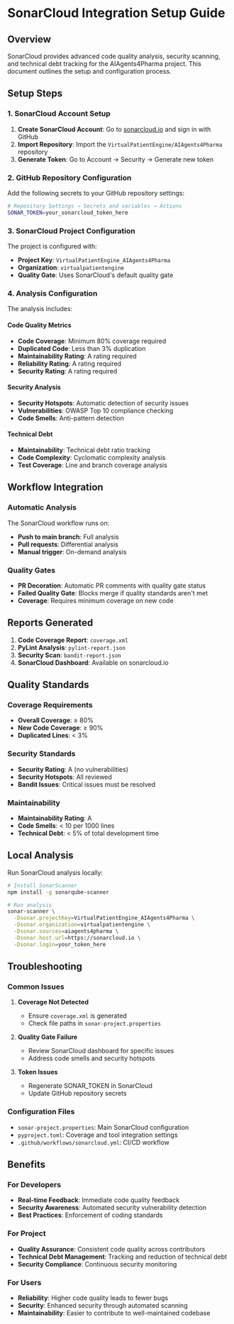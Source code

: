 # SonarCloud Integration Setup Guide

## Overview

SonarCloud provides advanced code quality analysis, security scanning, and technical debt tracking for the AIAgents4Pharma project. This document outlines the setup and configuration process.

## Setup Steps

### 1. SonarCloud Account Setup

1. **Create SonarCloud Account**: Go to [sonarcloud.io](https://sonarcloud.io) and sign in with GitHub
2. **Import Repository**: Import the `VirtualPatientEngine/AIAgents4Pharma` repository
3. **Generate Token**: Go to Account → Security → Generate new token

### 2. GitHub Repository Configuration

Add the following secrets to your GitHub repository settings:

```bash
# Repository Settings → Secrets and variables → Actions
SONAR_TOKEN=your_sonarcloud_token_here
```

### 3. SonarCloud Project Configuration

The project is configured with:

- **Project Key**: `VirtualPatientEngine_AIAgents4Pharma`
- **Organization**: `virtualpatientengine`
- **Quality Gate**: Uses SonarCloud's default quality gate

### 4. Analysis Configuration

The analysis includes:

#### Code Quality Metrics
- **Code Coverage**: Minimum 80% coverage required
- **Duplicated Code**: Less than 3% duplication
- **Maintainability Rating**: A rating required
- **Reliability Rating**: A rating required
- **Security Rating**: A rating required

#### Security Analysis
- **Security Hotspots**: Automatic detection of security issues
- **Vulnerabilities**: OWASP Top 10 compliance checking
- **Code Smells**: Anti-pattern detection

#### Technical Debt
- **Maintainability**: Technical debt ratio tracking
- **Code Complexity**: Cyclomatic complexity analysis
- **Test Coverage**: Line and branch coverage analysis

## Workflow Integration

### Automatic Analysis
The SonarCloud workflow runs on:
- **Push to main branch**: Full analysis
- **Pull requests**: Differential analysis
- **Manual trigger**: On-demand analysis

### Quality Gates
- **PR Decoration**: Automatic PR comments with quality gate status
- **Failed Quality Gate**: Blocks merge if quality standards aren't met
- **Coverage**: Requires minimum coverage on new code

## Reports Generated

1. **Code Coverage Report**: `coverage.xml`
2. **PyLint Analysis**: `pylint-report.json`
3. **Security Scan**: `bandit-report.json`
4. **SonarCloud Dashboard**: Available on sonarcloud.io

## Quality Standards

### Coverage Requirements
- **Overall Coverage**: ≥ 80%
- **New Code Coverage**: ≥ 90%
- **Duplicated Lines**: < 3%

### Security Standards
- **Security Rating**: A (no vulnerabilities)
- **Security Hotspots**: All reviewed
- **Bandit Issues**: Critical issues must be resolved

### Maintainability
- **Maintainability Rating**: A
- **Code Smells**: < 10 per 1000 lines
- **Technical Debt**: < 5% of total development time

## Local Analysis

Run SonarCloud analysis locally:

```bash
# Install SonarScanner
npm install -g sonarqube-scanner

# Run analysis
sonar-scanner \
  -Dsonar.projectKey=VirtualPatientEngine_AIAgents4Pharma \
  -Dsonar.organization=virtualpatientengine \
  -Dsonar.sources=aiagents4pharma \
  -Dsonar.host.url=https://sonarcloud.io \
  -Dsonar.login=your_token_here
```

## Troubleshooting

### Common Issues

1. **Coverage Not Detected**
   - Ensure `coverage.xml` is generated
   - Check file paths in `sonar-project.properties`

2. **Quality Gate Failure**
   - Review SonarCloud dashboard for specific issues
   - Address code smells and security hotspots

3. **Token Issues**
   - Regenerate SONAR_TOKEN in SonarCloud
   - Update GitHub repository secrets

### Configuration Files

- `sonar-project.properties`: Main SonarCloud configuration
- `pyproject.toml`: Coverage and tool integration settings
- `.github/workflows/sonarcloud.yml`: CI/CD workflow

## Benefits

### For Developers
- **Real-time Feedback**: Immediate code quality feedback
- **Security Awareness**: Automated security vulnerability detection
- **Best Practices**: Enforcement of coding standards

### For Project
- **Quality Assurance**: Consistent code quality across contributors
- **Technical Debt Management**: Tracking and reduction of technical debt
- **Security Compliance**: Continuous security monitoring

### For Users
- **Reliability**: Higher code quality leads to fewer bugs
- **Security**: Enhanced security through automated scanning
- **Maintainability**: Easier to contribute to well-maintained codebase
